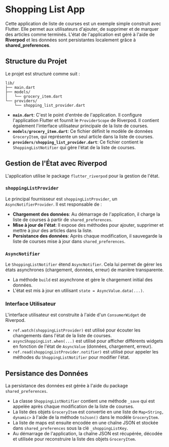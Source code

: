 # Shopping List App

Cette application de liste de courses est un exemple simple construit avec Flutter. Elle permet aux utilisateurs d'ajouter, de supprimer et de marquer des articles comme terminés. L'état de l'application est géré à l'aide de **Riverpod** et les données sont persistantes localement grâce à **shared_preferences**.

## Structure du Projet

Le projet est structuré comme suit :

```
lib/
├── main.dart
├── models/
│   └── grocery_item.dart
└── providers/
    └── shopping_list_provider.dart
```

- **`main.dart`**: C'est le point d'entrée de l'application. Il configure l'application Flutter et fournit le `ProviderScope` de Riverpod. Il contient également l'interface utilisateur principale de la liste de courses.
- **`models/grocery_item.dart`**: Ce fichier définit le modèle de données `GroceryItem`, qui représente un seul article dans la liste de courses.
- **`providers/shopping_list_provider.dart`**: Ce fichier contient le `ShoppingListNotifier` qui gère l'état de la liste de courses.

## Gestion de l'État avec Riverpod

L'application utilise le package `flutter_riverpod` pour la gestion de l'état.

### `shoppingListProvider`

Le principal fournisseur est `shoppingListProvider`, un `AsyncNotifierProvider`. Il est responsable de :

- **Chargement des données**: Au démarrage de l'application, il charge la liste de courses à partir de `shared_preferences`.
- **Mise à jour de l'état**: Il expose des méthodes pour ajouter, supprimer et mettre à jour des articles dans la liste.
- **Persistance des données**: Après chaque modification, il sauvegarde la liste de courses mise à jour dans `shared_preferences`.

### `AsyncNotifier`

Le `ShoppingListNotifier` étend `AsyncNotifier`. Cela lui permet de gérer les états asynchrones (chargement, données, erreur) de manière transparente.

- La méthode `build` est asynchrone et gère le chargement initial des données.
- L'état est mis à jour en utilisant `state = AsyncValue.data(...)`.

### Interface Utilisateur

L'interface utilisateur est construite à l'aide d'un `ConsumerWidget` de Riverpod.

- `ref.watch(shoppingListProvider)` est utilisé pour écouter les changements dans l'état de la liste de courses.
- `asyncShoppingList.when(...)` est utilisé pour afficher différents widgets en fonction de l'état de `AsyncValue` (données, chargement, erreur).
- `ref.read(shoppingListProvider.notifier)` est utilisé pour appeler les méthodes du `ShoppingListNotifier` pour modifier l'état.

## Persistance des Données

La persistance des données est gérée à l'aide du package `shared_preferences`.

- La classe `ShoppingListNotifier` contient une méthode `_save` qui est appelée après chaque modification de la liste de courses.
- La liste des objets `GroceryItem` est convertie en une liste de `Map<String, dynamic>` à l'aide de la méthode `toJson()` dans le modèle `GroceryItem`.
- La liste de maps est ensuite encodée en une chaîne JSON et stockée dans `shared_preferences` sous la clé `_shoppingListKey`.
- Au démarrage de l'application, la chaîne JSON est récupérée, décodée et utilisée pour reconstruire la liste des objets `GroceryItem`.